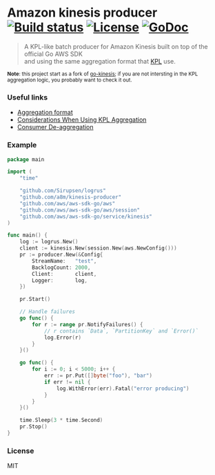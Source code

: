 # Amazon kinesis producer [![Build status][travis-image]][travis-url] [![License][license-image]][license-url] [![GoDoc][godoc-img]][godoc-url]
> A KPL-like batch producer for Amazon Kinesis built on top of the official Go AWS SDK  
and using the same aggregation format that [KPL][kpl-url] use.  

<sub>__Note__: this project start as a fork of [go-kinesis][fork-url]; if you are not intersting 
in the KPL aggregation logic, you probably want to check it out.</sub>

### Useful links
- [Aggregation format][aggregation-format-url]
- [Considerations When Using KPL Aggregation][kpl-aggregation]
- [Consumer De-aggregation][de-aggregation]

### Example
```go
package main

import (
	"time"

	"github.com/Sirupsen/logrus"
	"github.com/a8m/kinesis-producer"
	"github.com/aws/aws-sdk-go/aws"
	"github.com/aws/aws-sdk-go/aws/session"
	"github.com/aws/aws-sdk-go/service/kinesis"
)

func main() {
	log := logrus.New()
	client := kinesis.New(session.New(aws.NewConfig()))
	pr := producer.New(&Config{
		StreamName:   "test",
		BacklogCount: 2000,
		Client:       client,
		Logger:       log,
	})

	pr.Start()

	// Handle failures
	go func() {
		for r := range pr.NotifyFailures() {
			// r contains `Data`, `PartitionKey` and `Error()`
			log.Error(r)
		}
	}()

	go func() {
		for i := 0; i < 5000; i++ {
			err := pr.Put([]byte("foo"), "bar")
			if err != nil {
				log.WithError(err).Fatal("error producing")
			}
		}
	}()

	time.Sleep(3 * time.Second)
	pr.Stop()
}
```


### License
MIT

[godoc-url]: https://godoc.org/github.com/a8m/kinesis-producer
[godoc-img]: https://img.shields.io/badge/godoc-reference-blue.svg?style=flat-square
[kpl-url]: https://github.com/awslabs/amazon-kinesis-producer
[fork-url]: https://github.com/tj/go-kinesis
[de-aggregation]: http://docs.aws.amazon.com/kinesis/latest/dev/kinesis-kpl-consumer-deaggregation.html
[kpl-aggregation]: http://docs.aws.amazon.com/kinesis/latest/dev/kinesis-producer-adv-aggregation.html
[aggregation-format-url]: https://github.com/a8m/kinesis-producer/blob/master/aggregation-format.md
[license-image]: https://img.shields.io/badge/license-MIT-blue.svg?style=flat-square
[license-url]: LICENSE
[travis-image]: https://img.shields.io/travis/a8m/kinesis-producer.svg?style=flat-square
[travis-url]: https://travis-ci.org/a8m/kinesis-producer

